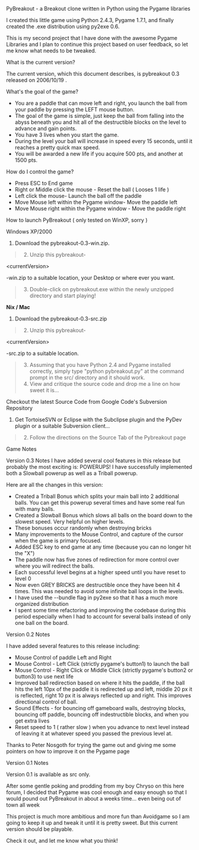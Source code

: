 PyBreakout - a Breakout clone written in Python using the Pygame libraries



I created this little game using Python 2.4.3, Pygame 1.7.1, and finally created the .exe distribution using py2exe 0.6.

This is my second project that I have done with the awesome Pygame Libraries and I plan to continue this project based on user feedback, so let me know what needs to be tweaked.

What is the current version?

The current version, which this document describes, is pybreakout 0.3 released on 2006/10/19 .


What's the goal of the game?


  * You are a paddle that can move left and right, you launch the ball from your paddle by pressing the LEFT mouse button.
  * The goal of the game is simple, just keep the ball from falling into the abyss beneath you and hit all of the destructible blocks on the level to advance and gain points.
  * You have 3 lives when you start the game.
  * During the level your ball will increase in speed every 15 seconds, until it reaches a pretty quick max speed.
  * You will be awarded a new life if you acquire 500 pts, and another at 1500 pts.




How do I control the game?


  * Press ESC to End game
  * Right or Middle click the mouse - Reset the ball ( Looses 1 life )
  * Left click the mouse- Launch the ball off the paddle
  * Move Mouse left within the Pygame window- Move the paddle left
  * Move Mouse right within the Pygame window - Move the paddle right




How to launch PyBreakout ( only tested on WinXP, sorry )

Windows XP/2000


  1. Download the pybreakout-0.3-win.zip.
> 2. Unzip this pybreakout-

&lt;currentVersion&gt;

-win.zip to a suitable location, your Desktop or where ever you want.
> 3. Double-click on pybreakout.exe within the newly unzipped directory and start playing!



**Nix / Mac**


  1. Download the pybreakout-0.3-src.zip
> 2. Unzip this pybreakout-

&lt;currentVersion&gt;

-src.zip to a suitable location.
> 3. Assuming that you have Python 2.4 and Pygame installed correctly, simply type "python pybreakout.py" at the command prompt in the src/ directory and it should work.
> 4. View and critique the source code and drop me a line on how sweet it is...





Checkout the latest Source Code from Google Code's Subversion Repository


  1. Get TortoiseSVN or Eclipse with the Subclipse plugin and the PyDev plugin or a suitable Subversion client...
> 2. Follow the directions on the Source Tab of the Pybreakout page





Game Notes


Version 0.3 Notes
I have added several cool features in this release but probably the most exciting is:
POWERUPS! I have successfully implemented both a Slowball powerup as well as a Triball powerup.

Here are all the changes in this version:


  * Created a Triball Bonus which splits your main ball into 2 additional balls. You can get this powerup several times and have some real fun with many balls.
  * Created a Slowball Bonus which slows all balls on the board down to the slowest speed. Very helpful on higher levels.
  * These bonuses occur randomly when destroying bricks
  * Many improvements to the Mouse Control, and capture of the cursor when the game is primary focused.
  * Added ESC key to end game at any time (because you can no longer hit the "X")
  * The paddle now has five zones of redirection for more control over where you will redirect the balls.
  * Each successful level begins at a higher speed until you have reset to level 0
  * Now even GREY BRICKS are destructible once they have been hit 4 times. This was needed to avoid some infinite ball loops in the levels.
  * I have used the --bundle flag in py2exe so that it has a much more organized distribution
  * I spent some time refactoring and improving the codebase during this period especially when I had to account for several balls instead of only one ball on the board.




Version 0.2 Notes

I have added several features to this release including:


  * Mouse Control of paddle Left and Right
  * Mouse Control - Left Click (strictly pygame's button1) to launch the ball
  * Mouse Control - Right Click or Middle Click (strictly pygame's button2 or button3) to use next life
  * Improved ball redirection based on where it hits the paddle, if the ball hits the left 10px of the paddle it is redirected up and left, middle 20 px it is reflected, right 10 px it is always reflected up and right. This improves directional control of ball.
  * Sound Effects - for bouncing off gameboard walls, destroying blocks, bouncing off paddle, bouncing off indestructible blocks, and when you get extra lives
  * Reset speed to 1 ( rather slow ) when you advance to next level instead of leaving it at whatever speed you passed the previous level at.



Thanks to Peter Nosgoth for trying the game out and giving me some pointers on how to improve it on the Pygame page


Version 0.1 Notes

Version 0.1 is available as src only.

After some gentle poking and prodding from my boy Chryso on this here forum, I decided that Pygame was cool enough and easy enough so that I would pound out PyBreakout in about a weeks time... even being out of town all week

This project is much more ambitious and more fun than Avoidgame so I am going to keep it up and tweak it until it is pretty sweet. But this current version should be playable.

Check it out, and let me know what you think!